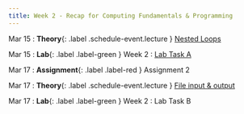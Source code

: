 ```yaml
---
title: Week 2 - Recap for Computing Fundamentals & Programming
---
```


Mar 15
: **Theory**{: .label .schedule-event.lecture } [Nested Loops](https://drive.google.com/file/d/1bb_AyNU8gaRFfruHV_RQmy-v-qRFoJ7O/view?usp=sharing)

[//]: # (: [Reading Material]&#40;#&#41; , [Quiz with Solution]&#40;#&#41;)

Mar 15
: **Lab**{: .label .label-green } Week 2 : [Lab Task A](https://classroom.github.com/assignment-invitations/8c382a027c00466a605c537b87ea9394)

[//]: # (: [Solution]&#40;&#41; )

Mar 17
: **Assignment**{: .label .label-red } Assignment 2 

[//]: # (:  [Solution]&#40;#&#41;)



Mar 17
: **Theory**{: .label .schedule-event.lecture } [File input & output](#)

[//]: # (: [Reading Material]&#40;#&#41; ,   [Quiz with Solution]&#40;#&#41;)

Mar 17 
: **Lab**{: .label .label-green } Week 2 : Lab Task B 

[//]: # (: [Task]&#40;#&#41;, [Solution]&#40;#&#41;)



